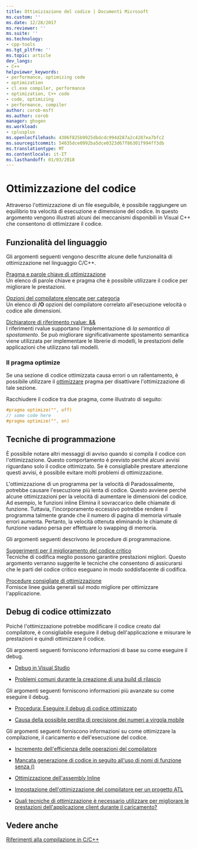 ```yaml
---
title: Ottimizzazione del codice | Documenti Microsoft
ms.custom: ''
ms.date: 12/28/2017
ms.reviewer: ''
ms.suite: ''
ms.technology:
- cpp-tools
ms.tgt_pltfrm: ''
ms.topic: article
dev_langs:
- C++
helpviewer_keywords:
- performance, optimizing code
- optimization
- cl.exe compiler, performance
- optimization, C++ code
- code, optimizing
- performance, compiler
author: corob-msft
ms.author: corob
manager: ghogen
ms.workload:
- cplusplus
ms.openlocfilehash: 4306f825b9925dbdcdc994d287a2c4287ea7bfc2
ms.sourcegitcommit: 54035dce0992ba5dce0323d67f86301f994ff3db
ms.translationtype: MT
ms.contentlocale: it-IT
ms.lasthandoff: 01/03/2018
---
```

# <a name="optimizing-your-code"></a>Ottimizzazione del codice

Attraverso l'ottimizzazione di un file eseguibile, è possibile raggiungere un equilibrio tra velocità di esecuzione e dimensione del codice. In questo argomento vengono illustrati alcuni dei meccanismi disponibili in Visual C++ che consentono di ottimizzare il codice.

## <a name="language-features"></a>Funzionalità del linguaggio

Gli argomenti seguenti vengono descritte alcune delle funzionalità di ottimizzazione nel linguaggio C/C++.

[Pragma e parole chiave di ottimizzazione](../../build/reference/optimization-pragmas-and-keywords.md)  
Un elenco di parole chiave e pragma che è possibile utilizzare il codice per migliorare le prestazioni.

[Opzioni del compilatore elencate per categoria](../../build/reference/compiler-options-listed-by-category.md)  
Un elenco di **/O** opzioni del compilatore correlato all'esecuzione velocità o codice alle dimensioni.

[Dichiaratore di riferimento rvalue: &&](../../cpp/rvalue-reference-declarator-amp-amp.md)  
I riferimenti rvalue supportano l'implementazione di *la semantica di spostamento*. Se può migliorare significativamente spostamento semantica viene utilizzata per implementare le librerie di modelli, le prestazioni delle applicazioni che utilizzano tali modelli.

### <a name="the-optimize-pragma"></a>Il pragma optimize

Se una sezione di codice ottimizzata causa errori o un rallentamento, è possibile utilizzare il [ottimizzare](../../preprocessor/optimize.md) pragma per disattivare l'ottimizzazione di tale sezione.

Racchiudere il codice tra due pragma, come illustrato di seguito:

```cpp
#pragma optimize("", off)
// some code here
#pragma optimize("", on)
```

## <a name="programming-practices"></a>Tecniche di programmazione

È possibile notare altri messaggi di avviso quando si compila il codice con l'ottimizzazione. Questo comportamento è previsto perché alcuni avvisi riguardano solo il codice ottimizzato. Se è consigliabile prestare attenzione questi avvisi, è possibile evitare molti problemi di ottimizzazione.

L'ottimizzazione di un programma per la velocità di Paradossalmente, potrebbe causare l'esecuzione più lenta di codice. Questo avviene perché alcune ottimizzazioni per la velocità di aumentare le dimensioni del codice. Ad esempio, le funzioni inline Elimina il sovraccarico delle chiamate di funzione. Tuttavia, l'incorporamento eccessivo potrebbe rendere il programma talmente grande che il numero di pagina di memoria virtuale errori aumenta. Pertanto, la velocità ottenuta eliminando le chiamate di funzione vadano persa per effettuare lo swapping di memoria.

Gli argomenti seguenti descrivono le procedure di programmazione.

[Suggerimenti per il miglioramento del codice critico](../../build/reference/tips-for-improving-time-critical-code.md)  
Tecniche di codifica meglio possono garantire prestazioni migliori. Questo argomento verranno suggerite le tecniche che consentono di assicurarsi che le parti del codice critico eseguano in modo soddisfacente di codifica.

[Procedure consigliate di ottimizzazione](../../build/reference/optimization-best-practices.md)  
Fornisce linee guida generali sul modo migliore per ottimizzare l'applicazione.

## <a name="debugging-optimized-code"></a>Debug di codice ottimizzato

Poiché l'ottimizzazione potrebbe modificare il codice creato dal compilatore, è consigliabile eseguire il debug dell'applicazione e misurare le prestazioni e quindi ottimizzare il codice.

Gli argomenti seguenti forniscono informazioni di base su come eseguire il debug.

- [Debug in Visual Studio](/visualstudio/debugger/debugging-in-visual-studio)

- [Problemi comuni durante la creazione di una build di rilascio](../../build/reference/common-problems-when-creating-a-release-build.md)

Gli argomenti seguenti forniscono informazioni più avanzate su come eseguire il debug.

- [Procedura: Eseguire il debug di codice ottimizzato](/visualstudio/debugger/how-to-debug-optimized-code)

- [Causa della possibile perdita di precisione dei numeri a virgola mobile](../../build/reference/why-floating-point-numbers-may-lose-precision.md)

Gli argomenti seguenti forniscono informazioni su come ottimizzare la compilazione, il caricamento e dell'esecuzione del codice.

- [Incremento dell'efficienza delle operazioni del compilatore](../../build/reference/improving-compiler-throughput.md)

- [Mancata generazione di codice in seguito all'uso di nomi di funzione senza ()](../../build/reference/using-function-name-without-parens-produces-no-code.md)

- [Ottimizzazione dell'assembly Inline](../../assembler/inline/optimizing-inline-assembly.md)

- [Impostazione dell'ottimizzazione del compilatore per un progetto ATL](../../atl/reference/specifying-compiler-optimization-for-an-atl-project.md)

- [Quali tecniche di ottimizzazione è necessario utilizzare per migliorare le prestazioni dell'applicazione client durante il caricamento?](../../build/dll-frequently-asked-questions.md#mfc_optimization)

## <a name="see-also"></a>Vedere anche

[Riferimenti alla compilazione in C/C++](../../build/reference/c-cpp-building-reference.md)  
